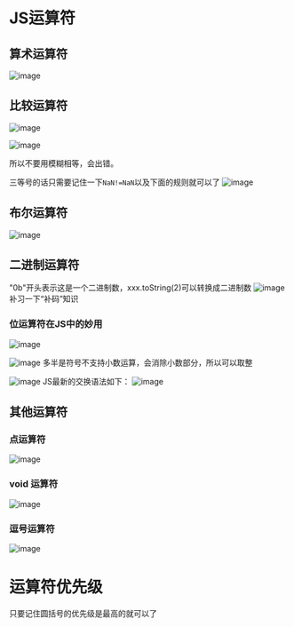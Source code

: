 # JS运算符

## 算术运算符
![image](https://user-images.githubusercontent.com/42309765/120615509-f03d1d00-c48a-11eb-86e3-13aba282ef8a.png)

## 比较运算符
![image](https://user-images.githubusercontent.com/42309765/120615633-106cdc00-c48b-11eb-98b6-3b95dda28c7a.png)

![image](https://user-images.githubusercontent.com/42309765/120615688-1b277100-c48b-11eb-9a71-b8f2e9c2c0e2.png)

所以不要用模糊相等，会出错。

三等号的话只需要记住一下```NaN!=NaN```以及下面的规则就可以了
![image](https://user-images.githubusercontent.com/42309765/120615857-4742f200-c48b-11eb-86c8-02d6f8a57d5b.png)

## 布尔运算符
![image](https://user-images.githubusercontent.com/42309765/120615944-60e43980-c48b-11eb-82de-8af250dea204.png)

## 二进制运算符
"0b"开头表示这是一个二进制数，xxx.toString(2)可以转换成二进制数
![image](https://user-images.githubusercontent.com/42309765/120619665-c38b0480-c48e-11eb-8d47-88aae3858492.png)
补习一下“补码”知识

### 位运算符在JS中的妙用
![image](https://user-images.githubusercontent.com/42309765/120619963-149af880-c48f-11eb-99ad-179301c3039e.png)

![image](https://user-images.githubusercontent.com/42309765/120620199-4f9d2c00-c48f-11eb-88c1-4c988c34d3b8.png)
多半是符号不支持小数运算，会消除小数部分，所以可以取整

![image](https://user-images.githubusercontent.com/42309765/120620397-86734200-c48f-11eb-8510-6b6a8d9c8b05.png)
JS最新的交换语法如下：
![image](https://user-images.githubusercontent.com/42309765/120620511-9ee35c80-c48f-11eb-8112-22029942264c.png)

## 其他运算符
### 点运算符
![image](https://user-images.githubusercontent.com/42309765/120621491-80319580-c490-11eb-8a39-a2719ac77ef3.png)

### void 运算符
![image](https://user-images.githubusercontent.com/42309765/121144961-0e32c500-c871-11eb-9e07-9703034cd1c6.png)

### 逗号运算符
![image](https://user-images.githubusercontent.com/42309765/121145460-8e592a80-c871-11eb-9dca-1f3b92a39a4a.png)

# 运算符优先级
只要记住圆括号的优先级是最高的就可以了




